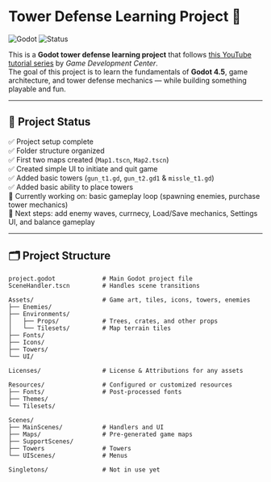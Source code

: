 # Tower Defense Learning Project 🎯

![Godot](https://img.shields.io/badge/Godot-4.5-blue?logo=godot-engine&logoColor=white) ![Status](https://img.shields.io/badge/Status-WIP-yellow)

This is a **Godot tower defense learning project** that follows [this YouTube tutorial series](https://www.youtube.com/watch?v=wFdpCGbrVXI&list=PLZ-54sd-DMAJltIzTtZ6ZhC-9hkqYXyp6) by _Game Development Center_.  
The goal of this project is to learn the fundamentals of **Godot 4.5**, game architecture, and tower defense mechanics — while building something playable and fun.

---

## 🚀 Project Status

✅ Project setup complete  
✅ Folder structure organized  
✅ First two maps created (`Map1.tscn`, `Map2.tscn`)  
✅ Created simple UI to initiate and quit game  
✅ Added basic towers (`gun_t1.gd`, `gun_t2.gd1` & `missle_t1.gd`)  
✅ Added basic ability to place towers  
🔄 Currently working on: basic gameplay loop (spawning enemies, purchase tower mechanics)  
📅 Next steps: add enemy waves, currnecy, Load/Save mechanics, Settings UI, and balance gameplay

---

## 🗂 Project Structure

```text
project.godot             # Main Godot project file
SceneHandler.tscn         # Handles scene transitions

Assets/                   # Game art, tiles, icons, towers, enemies
├── Enemies/
├── Environments/
│   ├── Props/            # Trees, crates, and other props
│   └── Tilesets/         # Map terrain tiles
├── Fonts/
├── Icons/
├── Towers/
└── UI/

Licenses/                 # License & Attributions for any assets

Resources/                # Configured or customized resources
├── Fonts/                # Post-processed fonts
├── Themes/
└── Tilesets/

Scenes/
├── MainScenes/           # Handlers and UI
├── Maps/                 # Pre-generated game maps
├── SupportScenes/
├── Towers                # Towers
└── UIScenes/             # Menus

Singletons/               # Not in use yet
```
